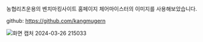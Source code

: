 농협리츠운용의 벤치마킹사이트
홈페이지 체어마이스터의 이미지를 사용해보았습니다.

github: https://github.com/kangmugern

![화면 캡처 2024-03-26 215033](https://github.com/kangmugern/chair/assets/150636038/ba82bd8c-67b9-469f-b19f-6836c9338c8e)


